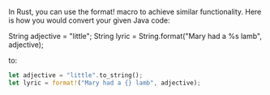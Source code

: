 In Rust, you can use the format! macro to achieve similar functionality. Here is how you would convert your given Java code:

String adjective = "little";
String lyric = String.format("Mary had a %s lamb", adjective);

to:

```rust
let adjective = "little".to_string();
let lyric = format!("Mary had a {} lamb", adjective);
```
